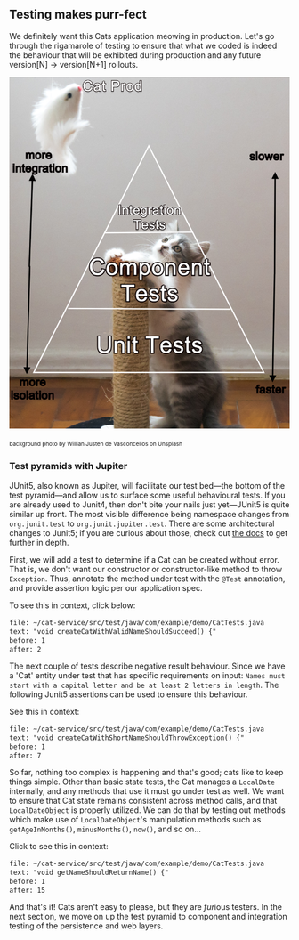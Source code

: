 ## Testing makes purr-fect

We definitely want this Cats application meowing in production.
Let's go through the rigamarole of testing to ensure that what we coded is indeed
the behaviour that will be exhibited during production and any future
version[N] -> version[N+1] rollouts.

![alt_text](images/cat-test-pyramid2.png "Test pyramid - background photo by Willian Justen de Vasconcellos on Unsplash")

<font size="1"> background photo by Willian Justen de Vasconcellos on Unsplash</font> 
### Test pyramids with Jupiter

JUnit5, also known as Jupiter, will facilitate our test bed—the bottom of the test pyramid—and allow us to surface some useful behavioural tests. If you are already used to Junit4, then don't bite your nails just yet—JUnit5 is quite similar up front. The most visible difference being namespace changes from `org.junit.test` to `org.junit.jupiter.test`. There are some architectural changes to Junit5; if you are curious about those, check out [the docs](https://junit.org/junit5/docs/current/user-guide/) to get further in depth. 

First, we will add a test to determine if a Cat can be created without error. That is, we don't want our constructor
or constructor-like method to throw `Exception`. Thus, annotate the method under test with the `@Test` annotation, 
and provide assertion logic per our application spec.

To see this in context, click below:

```editor:select-matching-text
file: ~/cat-service/src/test/java/com/example/demo/CatTests.java
text: "void createCatWithValidNameShouldSucceed() {"
before: 1
after: 2
```

The next couple of tests describe negative result behaviour. Since we have a 'Cat' entity under test that has specific requirements on input: `Names must start with a capital letter and be at least 2 letters in length`. The following Junit5 assertions can be used to ensure this behaviour.

See this in context:

```editor:select-matching-text
file: ~/cat-service/src/test/java/com/example/demo/CatTests.java
text: "void createCatWithShortNameShouldThrowException() {"
before: 1
after: 7
```

So far, nothing too complex is happening and that's good; cats like to keep things simple. Other than basic state tests, the Cat manages a `LocalDate` internally, and any methods that use it must go under test as well. We want to ensure that Cat state remains consistent across method calls, and that 
`LocalDateObject` is properly utilized. We can do that by testing out methods which make use of `LocalDateObject`'s manipulation methods such as `getAgeInMonths()`, `minusMonths()`, `now()`, and so on...


Click to see this in context:

```editor:select-matching-text
file: ~/cat-service/src/test/java/com/example/demo/CatTests.java
text: "void getNameShouldReturnName() {"
before: 1
after: 15
```

And that's it! Cats aren't easy to please, but they are *fur*ious testers. In the next section, we move on up the test pyramid to component and integration testing of the persistence and web layers.
